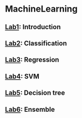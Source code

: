 # MachineLearning
## [Lab1](https://github.com/p4trvcja/Machine_Learning/tree/main/lab01-introduction): Introduction
## [Lab2](https://github.com/p4trvcja/Machine_Learning/tree/main/lab02-classification): Classification
## [Lab3](https://github.com/p4trvcja/Machine_Learning/tree/main/lab03-regression): Regression
## [Lab4](https://github.com/p4trvcja/Machine_Learning/tree/main/lab04-svm): SVM
## [Lab5](https://github.com/p4trvcja/MachineLearningCourse/tree/main/lab05-decision-tree): Decision tree
## [Lab6](https://github.com/p4trvcja/MachineLearningCourse/tree/main/lab06-ensemble): Ensemble
